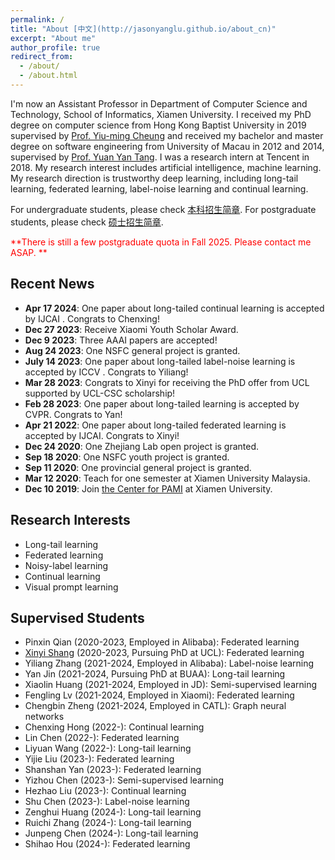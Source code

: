 ```yaml
---
permalink: /
title: "About [中文](http://jasonyanglu.github.io/about_cn)"
excerpt: "About me"
author_profile: true
redirect_from:
  - /about/
  - /about.html
---
```


I'm now an Assistant Professor in Department of Computer Science and Technology, School of Informatics, Xiamen University. I received my PhD degree on computer science from Hong Kong Baptist University in 2019 supervised by [Prof. Yiu-ming Cheung](http://www.comp.hkbu.edu.hk/~ymc/) and received my bachelor and master degree on software engineering from University of Macau in 2012 and 2014, supervised by [Prof. Yuan Yan Tang](https://www.fst.um.edu.mo/personal/yytang/). I was a research intern at Tencent in 2018. My research interest includes artificial intelligence, machine learning. My research direction is trustworthy deep learning, including long-tail learning, federated learning, label-noise learning and continual learning.

For undergraduate students, please check [本科招生简章](http://jasonyanglu.github.io/undergraduate). For postgraduate students, please check [硕士招生简章](http://jasonyanglu.github.io/postgraduate).

<span style="color:red">**There is still a few postgraduate quota in Fall 2025. Please contact me ASAP. **</span>


## Recent News
* **Apr 17 2024**: One paper about long-tailed continual learning is accepted by IJCAI . Congrats to Chenxing!
* **Dec 27 2023**: Receive Xiaomi Youth Scholar Award.
* **Dec 9 2023**: Three AAAI papers are accepted!
* **Aug 24 2023**: One NSFC general project is granted.
* **July 14 2023**: One paper about long-tailed label-noise learning is accepted by ICCV . Congrats to Yiliang!
* **Mar 28 2023**: Congrats to Xinyi for receiving the PhD offer from UCL supported by UCL-CSC scholarship!
* **Feb 28 2023**: One paper about long-tailed learning is accepted by CVPR. Congrats to Yan!
* **Apr 21 2022**: One paper about long-tailed federated learning is accepted by IJCAI. Congrats to Xinyi!
* **Dec 24 2020**: One Zhejiang Lab open project is granted.
* **Sep 18 2020**: One NSFC youth project is granted.
* **Sep 11 2020**: One provincial general project is granted.
* **Mar 12 2020**: Teach for one semester at Xiamen University Malaysia.
* **Dec 10 2019**: Join [the Center for PAMI](http://pami.xmu.edu.cn/) at Xiamen University.



## Research Interests

* Long-tail learning
* Federated learning
* Noisy-label learning
* Continual learning
* Visual prompt learning



## Supervised Students

* Pinxin Qian (2020-2023, Employed in Alibaba): Federated learning
* [Xinyi Shang](https://shangxinyi.github.io/) (2020-2023, Pursuing PhD at UCL): Federated learning
* Yiliang Zhang (2021-2024, Employed in Alibaba): Label-noise learning
* Yan Jin (2021-2024, Pursuing PhD at BUAA): Long-tail learning
* Xiaolin Huang (2021-2024, Employed in JD): Semi-supervised learning
* Fengling Lv (2021-2024, Employed in Xiaomi): Federated learning
* Chengbin Zheng (2021-2024, Employed in CATL): Graph neural networks
* Chenxing Hong (2022-): Continual learning
* Lin Chen (2022-): Federated learning
* Liyuan Wang (2022-): Long-tail learning
* Yijie Liu (2023-): Federated learning
* Shanshan Yan (2023-): Federated learning
* Yizhou Chen (2023-): Semi-supervised learning
* Hezhao Liu (2023-): Continual learning
* Shu Chen (2023-): Label-noise learning
* Zenghui Huang (2024-): Long-tail learning
* Ruichi Zhang (2024-): Long-tail learning
* Junpeng Chen (2024-): Long-tail learning
* Shihao Hou (2024-): Federated learning

